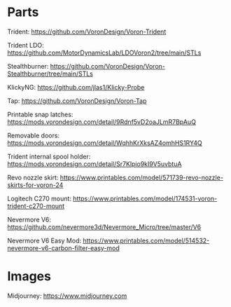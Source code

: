 # Parts

Trident: https://github.com/VoronDesign/Voron-Trident

Trident LDO: https://github.com/MotorDynamicsLab/LDOVoron2/tree/main/STLs

Stealthburner: https://github.com/VoronDesign/Voron-Stealthburner/tree/main/STLs

KlickyNG: https://github.com/jlas1/Klicky-Probe

Tap: https://github.com/VoronDesign/Voron-Tap

Printable snap latches: https://mods.vorondesign.com/detail/9Rdnf5vD2oaJLmR7BpAuQ

Removable doors: https://mods.vorondesign.com/detail/WqhhKrXksAZ4omhHS1RY4Q

Trident internal spool holder: https://mods.vorondesign.com/detail/Sr7Klpio9kI9V5uvbtuA

Revo nozzle skirt: https://www.printables.com/model/571739-revo-nozzle-skirts-for-voron-24

Logitech C270 mount: https://www.printables.com/model/174531-voron-trident-c270-mount

Nevermore V6: https://github.com/nevermore3d/Nevermore_Micro/tree/master/V6

Nevermore V6 Easy Mod: https://www.printables.com/model/514532-nevermore-v6-carbon-filter-easy-mod

# Images

Midjourney: https://www.midjourney.com
